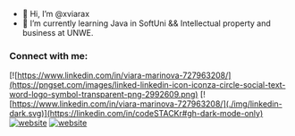 - 👋 Hi, I’m @xviarax
- 👀 I’m currently learning Java in SoftUni && Intellectual property and business at UNWE.


### Connect with me:



[![https://www.linkedin.com/in/viara-marinova-727963208/](https://pngset.com/images/linked-linkedin-icon-iconza-circle-social-text-word-logo-symbol-transparent-png-2992609.png)
[![https://www.linkedin.com/in/viara-marinova-727963208/](./img/linkedin-dark.svg)](https://linkedin.com/in/codeSTACKr#gh-dark-mode-only)
&nbsp;&nbsp;
[![website](./img/instagram-light.svg)](https://instagram.com/codeSTACKr#gh-light-mode-only)
[![website](./img/instagram-dark.svg)](https://instagram.com/codeSTACKr#gh-dark-mode-only)




      
<!---
xviarax/xviarax is a ✨ special ✨ repository because its `README.md` (this file) appears on your GitHub profile.
You can click the Preview link to take a look at your changes.
--->
